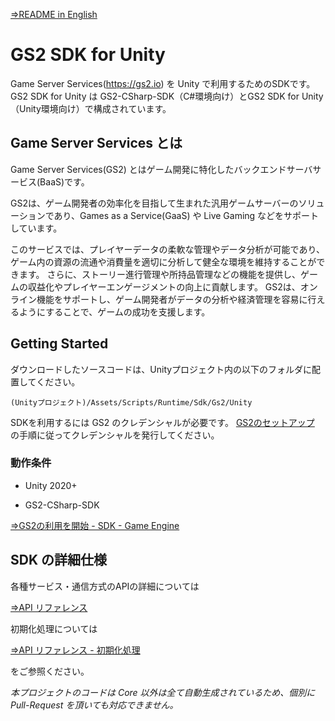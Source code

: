 [⇒README in English](README-en.md)

# GS2 SDK for Unity

Game Server Services(https://gs2.io) を Unity で利用するためのSDKです。
GS2 SDK for Unity は GS2-CSharp-SDK（C#環境向け）とGS2 SDK for Unity（Unity環境向け）で構成されています。

## Game Server Services とは

Game Server Services(GS2) とはゲーム開発に特化したバックエンドサーバサービス(BaaS)です。

GS2は、ゲーム開発者の効率化を目指して生まれた汎用ゲームサーバーのソリューションであり、Games as a Service(GaaS) や Live Gaming などをサポートしています。

このサービスでは、プレイヤーデータの柔軟な管理やデータ分析が可能であり、ゲーム内の資源の流通や消費量を適切に分析して健全な環境を維持することができます。
さらに、ストーリー進行管理や所持品管理などの機能を提供し、ゲームの収益化やプレイヤーエンゲージメントの向上に貢献します。
GS2は、オンライン機能をサポートし、ゲーム開発者がデータの分析や経済管理を容易に行えるようにすることで、ゲームの成功を支援します。

## Getting Started

ダウンロードしたソースコードは、Unityプロジェクト内の以下のフォルダに配置してください。

`(Unityプロジェクト)/Assets/Scripts/Runtime/Sdk/Gs2/Unity`

SDKを利用するには GS2 のクレデンシャルが必要です。
[GS2のセットアップ](https://docs.gs2.io/ja/get_start/tutorial/setup_gs2/) の手順に従ってクレデンシャルを発行してください。

### 動作条件

- Unity 2020+

- GS2-CSharp-SDK

[⇒GS2の利用を開始 - SDK - Game Engine](https://docs.gs2.io/ja/get_start/#game-engine)

## SDK の詳細仕様

各種サービス・通信方式のAPIの詳細については

 [⇒API リファレンス](https://docs.gs2.io/ja/api_reference/)

初期化処理については

 [⇒API リファレンス - 初期化処理](https://docs.gs2.io/ja/api_reference/initialize/)
 
をご参照ください。

*本プロジェクトのコードは Core 以外は全て自動生成されているため、個別に Pull-Request を頂いても対応できません。*
